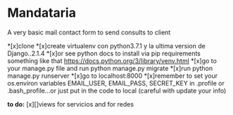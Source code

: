




# Mandataria
A very basic mail contact form to send consults to client

*[x]clone
*[x]create virtualenv con python3.7.1 y la ultima version de Django..2.1.4
*[x]or see python docs to install via pip requirements something like that https://docs.python.org/3/library/venv.html
*[x]go to your manage.py file and run python manage.py migrate
*[x]run python manage.py runserver
*[x]go to localhost:8000
*[x]remember to set your os.environ variables EMAIL_USER, EMAIL_PASS, SECRET_KEY in .profile or .bash_profile...or just put in the code to local (careful with update your info)

**to do:**
[x][]views for servicios and for redes

